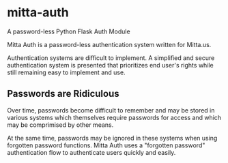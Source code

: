 # mitta-auth
A password-less Python Flask Auth Module

Mitta Auth is a password-less authentication system written for Mitta.us. 

Authentication systems are difficult to implement. A simplified and secure authentication system is presented that prioritizes end user's rights while still remaining easy to implement and use.

## Passwords are Ridiculous
Over time, passwords become difficult to remember and may be stored in various systems which themselves require passwords for access and which may be comprimised by other means.

At the same time, passwords may be ignored in these systems when using forgotten password functions. Mitta Auth uses a "forgotten password" authentication flow to authenticate users quickly and easily.

